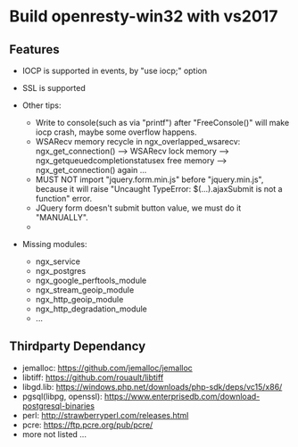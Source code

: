 # Build openresty-win32 with vs2017

## Features
- IOCP is supported in events, by "use iocp;" option
- SSL is supported

- Other tips:
    - Write to console(such as via "printf") after "FreeConsole()" will make iocp crash, maybe some overflow happens.
    - WSARecv memory recycle in ngx_overlapped_wsarecv: ngx_get_connection() --> WSARecv lock memory --> ngx_getqueuedcompletionstatusex free memory --> ngx_get_connection() again ...
    - MUST NOT import "jquery.form.min.js" before "jquery.min.js", because it will raise "Uncaught TypeError: $(...).ajaxSubmit is not a function" error.
    - JQuery form doesn't submit button value, we must do it "MANUALLY".
    - 

- Missing modules:
    - ngx_service
    - ngx_postgres
    - ngx_google_perftools_module
    - ngx_stream_geoip_module
    - ngx_http_geoip_module
    - ngx_http_degradation_module
    - ...



## Thirdparty Dependancy

+ jemalloc: https://github.com/jemalloc/jemalloc
+ libtiff: https://github.com/rouault/libtiff
+ libgd.lib: https://windows.php.net/downloads/php-sdk/deps/vc15/x86/
+ pgsql(libpg, openssl): https://www.enterprisedb.com/download-postgresql-binaries
+ perl: http://strawberryperl.com/releases.html
+ pcre: https://ftp.pcre.org/pub/pcre/
+ more not listed ...